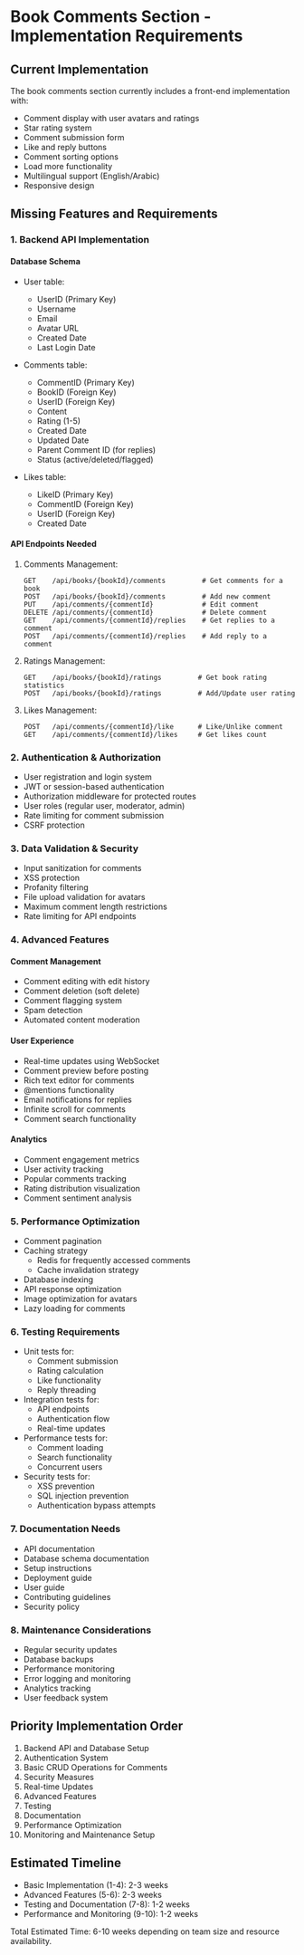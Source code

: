# Book Comments Section - Implementation Requirements

## Current Implementation
The book comments section currently includes a front-end implementation with:
- Comment display with user avatars and ratings
- Star rating system
- Comment submission form
- Like and reply buttons
- Comment sorting options
- Load more functionality
- Multilingual support (English/Arabic)
- Responsive design

## Missing Features and Requirements

### 1. Backend API Implementation
#### Database Schema
- User table:
  - UserID (Primary Key)
  - Username
  - Email
  - Avatar URL
  - Created Date
  - Last Login Date

- Comments table:
  - CommentID (Primary Key)
  - BookID (Foreign Key)
  - UserID (Foreign Key)
  - Content
  - Rating (1-5)
  - Created Date
  - Updated Date
  - Parent Comment ID (for replies)
  - Status (active/deleted/flagged)

- Likes table:
  - LikeID (Primary Key)
  - CommentID (Foreign Key)
  - UserID (Foreign Key)
  - Created Date

#### API Endpoints Needed
1. Comments Management:
   ```
   GET    /api/books/{bookId}/comments         # Get comments for a book
   POST   /api/books/{bookId}/comments         # Add new comment
   PUT    /api/comments/{commentId}            # Edit comment
   DELETE /api/comments/{commentId}            # Delete comment
   GET    /api/comments/{commentId}/replies    # Get replies to a comment
   POST   /api/comments/{commentId}/replies    # Add reply to a comment
   ```

2. Ratings Management:
   ```
   GET    /api/books/{bookId}/ratings         # Get book rating statistics
   POST   /api/books/{bookId}/ratings         # Add/Update user rating
   ```

3. Likes Management:
   ```
   POST   /api/comments/{commentId}/like      # Like/Unlike comment
   GET    /api/comments/{commentId}/likes     # Get likes count
   ```

### 2. Authentication & Authorization
- User registration and login system
- JWT or session-based authentication
- Authorization middleware for protected routes
- User roles (regular user, moderator, admin)
- Rate limiting for comment submission
- CSRF protection

### 3. Data Validation & Security
- Input sanitization for comments
- XSS protection
- Profanity filtering
- File upload validation for avatars
- Maximum comment length restrictions
- Rate limiting for API endpoints

### 4. Advanced Features
#### Comment Management
- Comment editing with edit history
- Comment deletion (soft delete)
- Comment flagging system
- Spam detection
- Automated content moderation

#### User Experience
- Real-time updates using WebSocket
- Comment preview before posting
- Rich text editor for comments
- @mentions functionality
- Email notifications for replies
- Infinite scroll for comments
- Comment search functionality

#### Analytics
- Comment engagement metrics
- User activity tracking
- Popular comments tracking
- Rating distribution visualization
- Comment sentiment analysis

### 5. Performance Optimization
- Comment pagination
- Caching strategy
  - Redis for frequently accessed comments
  - Cache invalidation strategy
- Database indexing
- API response optimization
- Image optimization for avatars
- Lazy loading for comments

### 6. Testing Requirements
- Unit tests for:
  - Comment submission
  - Rating calculation
  - Like functionality
  - Reply threading
- Integration tests for:
  - API endpoints
  - Authentication flow
  - Real-time updates
- Performance tests for:
  - Comment loading
  - Search functionality
  - Concurrent users
- Security tests for:
  - XSS prevention
  - SQL injection prevention
  - Authentication bypass attempts

### 7. Documentation Needs
- API documentation
- Database schema documentation
- Setup instructions
- Deployment guide
- User guide
- Contributing guidelines
- Security policy

### 8. Maintenance Considerations
- Regular security updates
- Database backups
- Performance monitoring
- Error logging and monitoring
- Analytics tracking
- User feedback system

## Priority Implementation Order
1. Backend API and Database Setup
2. Authentication System
3. Basic CRUD Operations for Comments
4. Security Measures
5. Real-time Updates
6. Advanced Features
7. Testing
8. Documentation
9. Performance Optimization
10. Monitoring and Maintenance Setup

## Estimated Timeline
- Basic Implementation (1-4): 2-3 weeks
- Advanced Features (5-6): 2-3 weeks
- Testing and Documentation (7-8): 1-2 weeks
- Performance and Monitoring (9-10): 1-2 weeks

Total Estimated Time: 6-10 weeks depending on team size and resource availability.
